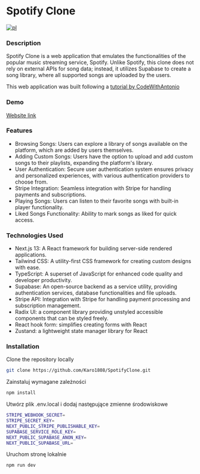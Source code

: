 # Spotify Clone

[![pl](https://img.shields.io/badge/lang-pl-red.svg)](https://github.com/Karo1808/SpotifyClone/blob/master/README.pl.md)

### Description

Spotify Clone is a web application that emulates the functionalities of the popular music streaming service, Spotify. Unlike Spotify, this clone does not rely on external APIs for song data; instead, it utilizes Supabase to create a song library, where all supported songs are uploaded by the users.

This web application was built following a [tutorial by CodeWithAntonio](https://youtu.be/2aeMRB8LL4o?si=RnJPKOE_O28fvBxE)

### Demo

[Website link](https://spotify-clone-seven-ochre.vercel.app/)

### Features

- Browsing Songs: Users can explore a library of songs available on the platform, which are added by users themselves.
- Adding Custom Songs: Users have the option to upload and add custom songs to their playlists, expanding the platform's library.
- User Authentication: Secure user authentication system ensures privacy and personalized experiences, with various authentication providers to choose from.
- Stripe Integration: Seamless integration with Stripe for handling payments and subscriptions.
- Playing Songs: Users can listen to their favorite songs with built-in player functionality.
- Liked Songs Functionality: Ability to mark songs as liked for quick access.

### Technologies Used

- Next.js 13: A React framework for building server-side rendered applications.
- Tailwind CSS: A utility-first CSS framework for creating custom designs with ease.
- TypeScript: A superset of JavaScript for enhanced code quality and developer productivity.
- Supabase: An open-source backend as a service utility, providing authentication services, database functionalities and file uploads.
- Stripe API: Integration with Stripe for handling payment processing and subscription management.
- Radix UI: a component library providing unstyled accessible components that can be styled freely.
- React hook form: simplifies creating forms with React
- Zustand: a lightweight state manager library for React

### Installation

Clone the repository locally

```bash
git clone https://github.com/Karo1808/SpotifyClone.git
```

Zainstaluj wymagane zależności

```bash
npm install
```

Utwórz plik .env.local i dodaj następujące zmienne środowiskowe

```bash
STRIPE_WEBHOOK_SECRET=
STRIPE_SECRET_KEY=
NEXT_PUBLIC_STRIPE_PUBLISHABLE_KEY=
SUPABASE_SERVICE_ROLE_KEY=
NEXT_PUBLIC_SUPABASE_ANON_KEY=
NEXT_PUBLIC_SUPABASE_URL=
```

Uruchom stronę lokalnie

```bash
npm run dev
```
